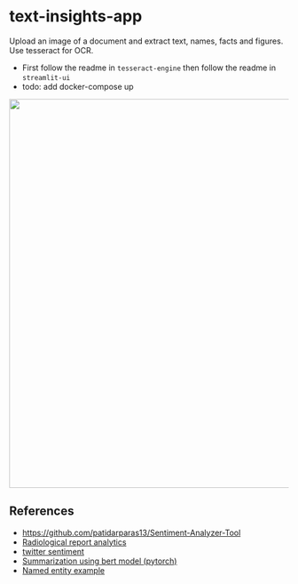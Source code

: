 # text-insights-app
Upload an image of a document and extract text, names, facts and figures. Use tesseract for OCR.
* First follow the readme in `tesseract-engine` then follow the readme in `streamlit-ui`
* todo: add docker-compose up

<p align="center">
<img src="https://github.com/robmarkcole/text-insights-app/blob/master/assets/usage.jpg" width="700">
</p>

## References
* https://github.com/patidarparas13/Sentiment-Analyzer-Tool
* [Radiological report analytics](https://twitter.com/beringresearch/status/1257623872465240064)
* [twitter sentiment](https://twitter.com/zachrenwick/status/1258664133764890624)
* [Summarization using bert model (pytorch)](https://github.com/holladileep/TextSummarizationPipeline-AWS)
* [Named entity example](https://maelfabien.github.io/project/Streamlit/#dockerfile)
